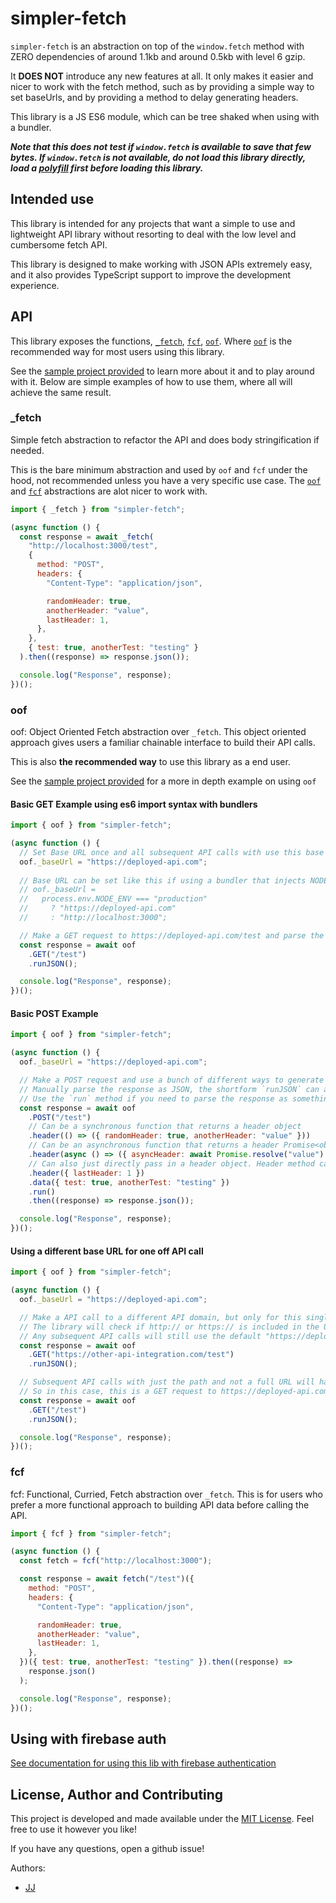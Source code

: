 # simpler-fetch
`simpler-fetch` is an abstraction on top of the `window.fetch` method with ZERO dependencies of around 1.1kb and around 0.5kb with level 6 gzip.

It **DOES NOT** introduce any new features at all. It only makes it easier and nicer to work with the fetch method, such as by providing a simple way to set baseUrls, and by providing a method to delay generating headers.

This library is a JS ES6 module, which can be tree shaked when using with a bundler.

***Note that this does not test if `window.fetch` is available to save that few bytes. If `window.fetch` is not available, do not load this library directly, load a [polyfill](https://github.com/github/fetch) first before loading this library.***


## Intended use
This library is intended for any projects that want a simple to use and lightweight API library without resorting to deal with the low level and cumbersome fetch API.

This library is designed to make working with JSON APIs extremely easy, and it also provides TypeScript support to improve the development experience.


## API
This library exposes the functions, [`_fetch`](#_fetch), [`fcf`](#fcf), [`oof`](#oof). Where [`oof`](#oof) is the recommended way for most users using this library.

See the [sample project provided](./sample/) to learn more about it and to play around with it.
Below are simple examples of how to use them, where all will achieve the same result.


### \_fetch
Simple fetch abstraction to refactor the API and does body stringification if needed.

This is the bare minimum abstraction and used by `oof` and `fcf` under the hood, not recommended unless you have a very specific use case. The [`oof`](#oof) and [`fcf`](#fcf) abstractions are alot nicer to work with.

```javascript
import { _fetch } from "simpler-fetch";

(async function () {
  const response = await _fetch(
    "http://localhost:3000/test",
    {
      method: "POST",
      headers: {
        "Content-Type": "application/json",

        randomHeader: true,
        anotherHeader: "value",
        lastHeader: 1,
      },
    },
    { test: true, anotherTest: "testing" }
  ).then((response) => response.json());

  console.log("Response", response);
})();
```


### oof
oof: Object Oriented Fetch abstraction over `_fetch`.
This object oriented approach gives users a familiar chainable interface to build their API calls.

This is also **the recommended way** to use this library as a end user.

See the [sample project provided](./sample/) for a more in depth example on using `oof`

#### Basic GET Example using es6 import syntax with bundlers
```javascript
import { oof } from "simpler-fetch";

(async function () {
  // Set Base URL once and all subsequent API calls with use this base API url
  oof._baseUrl = "https://deployed-api.com";
  
  // Base URL can be set like this if using a bundler that injects NODE_ENV in
  // oof._baseUrl =
  //   process.env.NODE_ENV === "production"
  //     ? "https://deployed-api.com"
  //     : "http://localhost:3000";

  // Make a GET request to https://deployed-api.com/test and parse the response as JSON
  const response = await oof
    .GET("/test")
    .runJSON();

  console.log("Response", response);
})();
```

#### Basic POST Example
```javascript
import { oof } from "simpler-fetch";

(async function () {
  oof._baseUrl = "https://deployed-api.com";

  // Make a POST request and use a bunch of different ways to generate header values
  // Manually parse the response as JSON, the shortform `runJSON` can also be used
  // Use the `run` method if you need to parse the response as something else like text
  const response = await oof
    .POST("/test")
    // Can be a synchronous function that returns a header object
    .header(() => ({ randomHeader: true, anotherHeader: "value" }))
    // Can be an asynchronous function that returns a header Promise<object>
    .header(async () => ({ asyncHeader: await Promise.resolve("value") }))
    // Can also just directly pass in a header object. Header method can be called multiple times
    .header({ lastHeader: 1 })
    .data({ test: true, anotherTest: "testing" })
    .run()
    .then((response) => response.json());

  console.log("Response", response);
})();
```

#### Using a different base URL for one off API call
```javascript
import { oof } from "simpler-fetch";

(async function () {
  oof._baseUrl = "https://deployed-api.com";

  // Make a API call to a different API domain, but only for this single request by using a full URL path
  // The library will check if http:// or https:// is included in the URL, and skip base URL if included
  // Any subsequent API calls will still use the default "https://deployed-api.com" as base URL
  const response = await oof
    .GET("https://other-api-integration.com/test")
    .runJSON();

  // Subsequent API calls with just the path and not a full URL will have the base URL appended,
  // So in this case, this is a GET request to https://deployed-api.com/test
  const response = await oof
    .GET("/test")
    .runJSON();

  console.log("Response", response);
})();
```


### fcf
fcf: Functional, Curried, Fetch abstraction over `_fetch`.
This is for users who prefer a more functional approach to building API data before calling the API.

```javascript
import { fcf } from "simpler-fetch";

(async function () {
  const fetch = fcf("http://localhost:3000");

  const response = await fetch("/test")({
    method: "POST",
    headers: {
      "Content-Type": "application/json",

      randomHeader: true,
      anotherHeader: "value",
      lastHeader: 1,
    },
  })({ test: true, anotherTest: "testing" }).then((response) =>
    response.json()
  );

  console.log("Response", response);
})();
```


## Using with firebase auth
[See documentation for using this lib with firebase authentication](./firebase-auth.md)


## License, Author and Contributing
This project is developed and made available under the [MIT License](./LICENSE). Feel free to use it however you like!

If you have any questions, open a github issue!

Authors:
- [JJ](https://github.com/Jaimeloeuf)